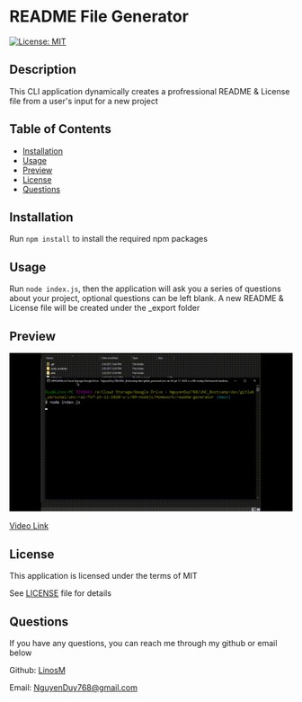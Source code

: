 # README File Generator

[![License: MIT](https://img.shields.io/badge/License-MIT-yellow.svg)](https://opensource.org/licenses/MIT)

## Description
    
This CLI application dynamically creates a profressional README & License file from a user's input for a new project

## Table of Contents

* [Installation](#installation)
* [Usage](#usage)
* [Preview](#preview)
* [License](#license)
* [Questions](#questions)

## Installation

Run `npm install` to install the required npm packages

## Usage

Run `node index.js`, then the application will ask you a series of questions about your project, optional questions can be left blank. A new README & License file will be created under the _export folder

## Preview

![](assets/README_Generator_Preview.gif)

[Video Link](https://www.youtube.com/watch?v=1cG4FZZoOgU)

## License

This application is licensed under the terms of MIT

See [LICENSE](./LICENSE) file for details

## Questions

If you have any questions, you can reach me through my github or email below

Github: [LinosM](https://github.com/LinosM)

Email: [NguyenDuy768@gmail.com](mailto:NguyenDuy768@gmail.com)
